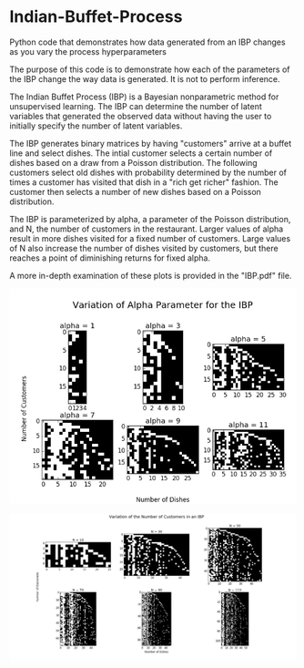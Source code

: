 # Indian-Buffet-Process
Python code that demonstrates how data generated from an IBP changes as you vary the process hyperparameters

The purpose of this code is to demonstrate how each of the parameters of the IBP change the way data is generated. It is not to perform inference. 

The Indian Buffet Process (IBP) is a Bayesian nonparametric method for unsupervised learning. The IBP can determine the number of latent variables that generated the observed data without having the user to initially specify the number of latent variables. 

The IBP generates binary matrices by having "customers" arrive at a buffet line and select dishes. The intial customer selects a certain number of dishes based on a draw from a Poisson distribution. The following customers select old dishes with probability determined by the number of times a customer has visited that dish in a "rich get richer" fashion. The customer then selects a number of new dishes based on a Poisson distribution. 

The IBP is parameterized by alpha, a parameter of the Poisson distribution, and N, the number of customers in the restaurant. Larger values of alpha result in more dishes visited for a fixed number of customers. Large values of N also increase the number of dishes visited by customers, but there reaches a point of diminishing returns for fixed alpha.

A more in-depth examination of these plots is provided in the "IBP.pdf" file. 

![](images/figure_1.png?raw=true)

![](images/figure_4.png?raw=true)

